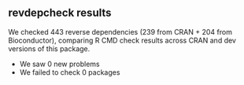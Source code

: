 ## revdepcheck results

We checked 443 reverse dependencies (239 from CRAN + 204 from Bioconductor), comparing R CMD check results across CRAN and dev versions of this package.

 * We saw 0 new problems
 * We failed to check 0 packages

